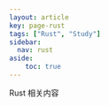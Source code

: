 ```yaml
---
layout: article
key: page-rust
tags: ["Rust", "Study"]
sidebar:
  nav: rust
aside:
    toc: true  
---
```


Rust 相关内容
